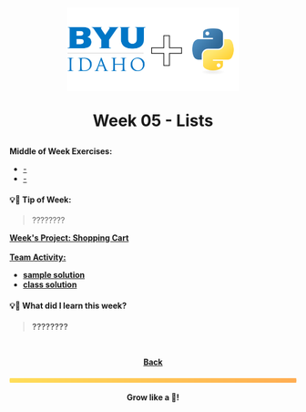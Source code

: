 <h1 align="center">
    <img 
        alt="BYU-Idaho"
        title="BYU-Idaho Logo" 
        src="../.github/assets/logo-py.svg" 
        width="60%"
    />

Week 05 - Lists
</h1>
<b>Middle of Week Exercises:</b>

- [-]()
- [-]()

#### 💡📆 Tip of Week:

>????????

<b>

[Week's Project: Shopping Cart](/web-and-computer-programming/cse-110/week-5/shopping_cart.py) <br><br>
[Team Activity: ](/web-and-computer-programming/cse-110/week-4/team_activity.py)

- [sample solution]()
- [class solution]()


#### 💡🤯 What did I learn this week?

>????????

<br>

<div align="center">

<b>[Back](/web-and-computer-programming\cse-110\README.md)</b>

</div>

<img src="./../../../.github/assets/gradient-bar.svg" width="100%" height="8px"/>
<p align="center">Grow like a 🌳!</p>